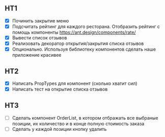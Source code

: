 ## HT1

- [x] Починить закрытие меню
- [x] Подсчитать рейтинг для каждого ресторана. Отобразить рейтинг с помощь компоненты <https://ant.design/components/rate/>
- [x] Вывести список отзывов
- [x] Реализовать декоратор открытия/закрытия списка отзывов
- [x] Опционально. Используя библиотеку компонентов сделать наше приложение красивее

## HT2

- [x] Написать PropTypes для компонент (сколько хватит сил)
- [x] Написать тест на открытие списка отзывов

## HT3

- [ ] Сделать компонент OrderList, в котором отбражать все выбраные позиции, их количество и в конце полную стоимость заказа
- [ ] Сделать у каждой позиции кнопку удалить
